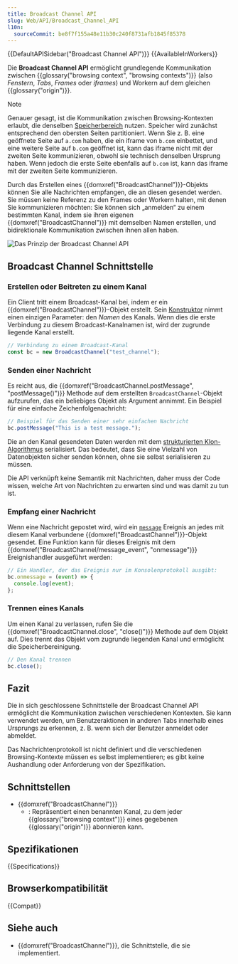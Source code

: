 ```yaml
---
title: Broadcast Channel API
slug: Web/API/Broadcast_Channel_API
l10n:
  sourceCommit: be8f7f155a48e11b30c240f8731afb1845f85378
---
```


{{DefaultAPISidebar("Broadcast Channel API")}} {{AvailableInWorkers}}

Die **Broadcast Channel API** ermöglicht grundlegende Kommunikation zwischen {{glossary("browsing context", "browsing contexts")}} (also _Fenstern_, _Tabs_, _Frames_ oder _iframes_) und Workern auf dem gleichen {{glossary("origin")}}.

> [!NOTE]
> Genauer gesagt, ist die Kommunikation zwischen Browsing-Kontexten erlaubt, die denselben [Speicherbereich](/de/docs/Web/Privacy/State_Partitioning) nutzen. Speicher wird zunächst entsprechend den obersten Seiten partitioniert. Wenn Sie z. B. eine geöffnete Seite auf `a.com` haben, die ein iframe von `b.com` einbettet, und eine weitere Seite auf `b.com` geöffnet ist, kann das iframe nicht mit der zweiten Seite kommunizieren, obwohl sie technisch denselben Ursprung haben. Wenn jedoch die erste Seite ebenfalls auf `b.com` ist, kann das iframe mit der zweiten Seite kommunizieren.

Durch das Erstellen eines {{domxref("BroadcastChannel")}}-Objekts können Sie alle Nachrichten empfangen, die an diesen gesendet werden. Sie müssen keine Referenz zu den Frames oder Workern halten, mit denen Sie kommunizieren möchten: Sie können sich „anmelden“ zu einem bestimmten Kanal, indem sie ihren eigenen {{domxref("BroadcastChannel")}} mit demselben Namen erstellen, und bidirektionale Kommunikation zwischen ihnen allen haben.

![Das Prinzip der Broadcast Channel API](broadcastchannel.png)

## Broadcast Channel Schnittstelle

### Erstellen oder Beitreten zu einem Kanal

Ein Client tritt einem Broadcast-Kanal bei, indem er ein {{domxref("BroadcastChannel")}}-Objekt erstellt. Sein [Konstruktor](/de/docs/Web/API/BroadcastChannel/BroadcastChannel) nimmt einen einzigen Parameter: den _Namen_ des Kanals. Wenn dies die erste Verbindung zu diesem Broadcast-Kanalnamen ist, wird der zugrunde liegende Kanal erstellt.

```js
// Verbindung zu einem Broadcast-Kanal
const bc = new BroadcastChannel("test_channel");
```

### Senden einer Nachricht

Es reicht aus, die {{domxref("BroadcastChannel.postMessage", "postMessage()")}} Methode auf dem erstellten `BroadcastChannel`-Objekt aufzurufen, das ein beliebiges Objekt als Argument annimmt. Ein Beispiel für eine einfache Zeichenfolgenachricht:

```js
// Beispiel für das Senden einer sehr einfachen Nachricht
bc.postMessage("This is a test message.");
```

Die an den Kanal gesendeten Daten werden mit dem [strukturierten Klon-Algorithmus](/de/docs/Web/API/Web_Workers_API/Structured_clone_algorithm) serialisiert. Das bedeutet, dass Sie eine Vielzahl von Datenobjekten sicher senden können, ohne sie selbst serialisieren zu müssen.

Die API verknüpft keine Semantik mit Nachrichten, daher muss der Code wissen, welche Art von Nachrichten zu erwarten sind und was damit zu tun ist.

### Empfang einer Nachricht

Wenn eine Nachricht gepostet wird, wird ein [`message`](/de/docs/Web/API/BroadcastChannel/message_event) Ereignis an jedes mit diesem Kanal verbundene {{domxref("BroadcastChannel")}}-Objekt gesendet. Eine Funktion kann für dieses Ereignis mit dem {{domxref("BroadcastChannel/message_event", "onmessage")}} Ereignishandler ausgeführt werden:

```js
// Ein Handler, der das Ereignis nur im Konsolenprotokoll ausgibt:
bc.onmessage = (event) => {
  console.log(event);
};
```

### Trennen eines Kanals

Um einen Kanal zu verlassen, rufen Sie die {{domxref("BroadcastChannel.close", "close()")}} Methode auf dem Objekt auf. Dies trennt das Objekt vom zugrunde liegenden Kanal und ermöglicht die Speicherbereinigung.

```js
// Den Kanal trennen
bc.close();
```

## Fazit

Die in sich geschlossene Schnittstelle der Broadcast Channel API ermöglicht die Kommunikation zwischen verschiedenen Kontexten. Sie kann verwendet werden, um Benutzeraktionen in anderen Tabs innerhalb eines Ursprungs zu erkennen, z. B. wenn sich der Benutzer anmeldet oder abmeldet.

Das Nachrichtenprotokoll ist nicht definiert und die verschiedenen Browsing-Kontexte müssen es selbst implementieren; es gibt keine Aushandlung oder Anforderung von der Spezifikation.

## Schnittstellen

- {{domxref("BroadcastChannel")}}
  - : Repräsentiert einen benannten Kanal, zu dem jeder {{glossary("browsing context")}} eines gegebenen {{glossary("origin")}} abonnieren kann.

## Spezifikationen

{{Specifications}}

## Browserkompatibilität

{{Compat}}

## Siehe auch

- {{domxref("BroadcastChannel")}}, die Schnittstelle, die sie implementiert.
